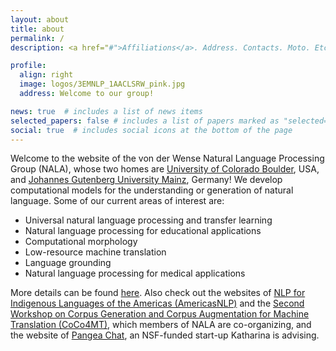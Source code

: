 ```yaml
---
layout: about
title: about
permalink: /
description: <a href="#">Affiliations</a>. Address. Contacts. Moto. Etc.

profile:
  align: right
  image: logos/3EMNLP_1AACLSRW_pink.jpg
  address: Welcome to our group!

news: true  # includes a list of news items
selected_papers: false # includes a list of papers marked as "selected={true}"
social: true  # includes social icons at the bottom of the page
---
```


Welcome to the website of the von der Wense Natural Language Processing Group (NALA), whose two homes are <a href="https://www.colorado.edu" target="_blank">University of Colorado Boulder</a>, USA, and <a href="https://homepage.uni-mainz.de" target="_blank">Johannes Gutenberg University Mainz</a>, Germany!
We develop computational models for the understanding or generation of natural language. Some of our current areas of interest are:

- Universal natural language processing and transfer learning
- Natural language processing for educational applications
- Computational morphology
- Low-resource machine translation
- Language grounding
- Natural language processing for medical applications

More details can be found <a href="/projects/">here</a>. Also check out the websites of <a href="http://turing.iimas.unam.mx/americasnlp" target="_blank">NLP for Indigenous Languages of the Americas (AmericasNLP)</a> and the <a href="https://sites.google.com/view/coco4mt" target="_blank">Second Workshop on Corpus Generation and Corpus Augmentation for Machine Translation (CoCo4MT)</a>, which members of NALA are co-organizing, and the website of <a href="https://www.pangeachat.com" target="_blank">Pangea Chat</a>, an NSF-funded start-up Katharina is advising.

